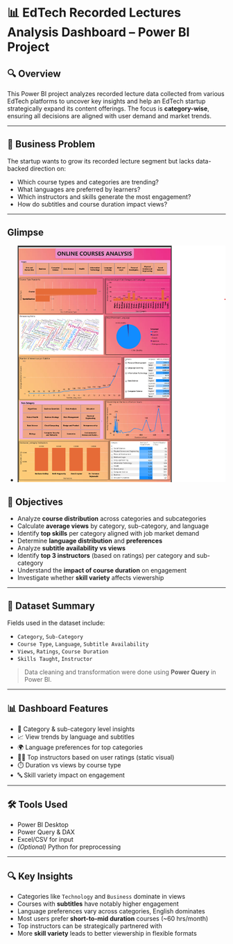 # 📊 EdTech Recorded Lectures Analysis Dashboard – Power BI Project

## 🔍 Overview

This Power BI project analyzes recorded lecture data collected from various EdTech platforms to uncover key insights and help an EdTech startup strategically expand its content offerings. The focus is **category-wise**, ensuring all decisions are aligned with user demand and market trends.

---

## 🧠 Business Problem

The startup wants to grow its recorded lecture segment but lacks data-backed direction on:

- Which course types and categories are trending?
- What languages are preferred by learners?
- Which instructors and skills generate the most engagement?
- How do subtitles and course duration impact views?

---
## Glimpse
- ![img.png](Pic1.png)

## 🎯 Objectives

- Analyze **course distribution** across categories and subcategories
- Calculate **average views** by category, sub-category, and language
- Identify **top skills** per category aligned with job market demand
- Determine **language distribution** and **preferences**
- Analyze **subtitle availability vs views**
- Identify **top 3 instructors** (based on ratings) per category and sub-category
- Understand the **impact of course duration** on engagement
- Investigate whether **skill variety** affects viewership

---

## 📁 Dataset Summary

Fields used in the dataset include:

- `Category`, `Sub-Category`
- `Course Type`, `Language`, `Subtitle Availability`
- `Views`, `Ratings`, `Course Duration`
- `Skills Taught`, `Instructor`

> Data cleaning and transformation were done using **Power Query** in Power BI.

---

## 📊 Dashboard Features

- 📌 Category & sub-category level insights
- 📈 View trends by language and subtitles
- 🌍 Language preferences for top categories
- 🧑‍🏫 Top instructors based on user ratings (static visual)
- ⏱️ Duration vs views by course type
- 🔤 Skill variety impact on engagement

---

## 🛠 Tools Used

- Power BI Desktop  
- Power Query & DAX  
- Excel/CSV for input  
- *(Optional)* Python for preprocessing

---

## 🔍 Key Insights

- Categories like `Technology` and `Business` dominate in views
- Courses with **subtitles** have notably higher engagement
- Language preferences vary across categories, English dominates
- Most users prefer **short-to-mid duration** courses (~60 hrs/month)
- Top instructors can be strategically partnered with
- More **skill variety** leads to better viewership in flexible formats



